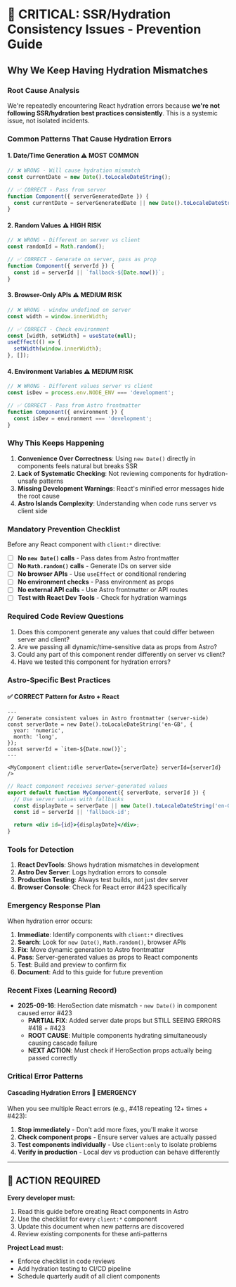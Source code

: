 # 🚨 CRITICAL: SSR/Hydration Consistency Issues - Prevention Guide

## Why We Keep Having Hydration Mismatches

### Root Cause Analysis

We're repeatedly encountering React hydration errors because **we're not following SSR/hydration best practices consistently**. This is a systemic issue, not isolated incidents.

### Common Patterns That Cause Hydration Errors

#### 1. **Date/Time Generation** ⚠️ MOST COMMON

```jsx
// ❌ WRONG - Will cause hydration mismatch
const currentDate = new Date().toLocaleDateString();

// ✅ CORRECT - Pass from server
function Component({ serverGeneratedDate }) {
  const currentDate = serverGeneratedDate || new Date().toLocaleDateString();
}
```

#### 2. **Random Values** ⚠️ HIGH RISK

```jsx
// ❌ WRONG - Different on server vs client
const randomId = Math.random();

// ✅ CORRECT - Generate on server, pass as prop
function Component({ serverId }) {
  const id = serverId || `fallback-${Date.now()}`;
}
```

#### 3. **Browser-Only APIs** ⚠️ MEDIUM RISK

```jsx
// ❌ WRONG - window undefined on server
const width = window.innerWidth;

// ✅ CORRECT - Check environment
const [width, setWidth] = useState(null);
useEffect(() => {
  setWidth(window.innerWidth);
}, []);
```

#### 4. **Environment Variables** ⚠️ MEDIUM RISK

```jsx
// ❌ WRONG - Different values server vs client
const isDev = process.env.NODE_ENV === 'development';

// ✅ CORRECT - Pass from Astro frontmatter
function Component({ environment }) {
  const isDev = environment === 'development';
}
```

### Why This Keeps Happening

1. **Convenience Over Correctness**: Using `new Date()` directly in components feels natural but breaks SSR
2. **Lack of Systematic Checking**: Not reviewing components for hydration-unsafe patterns
3. **Missing Development Warnings**: React's minified error messages hide the root cause
4. **Astro Islands Complexity**: Understanding when code runs server vs client side

### Mandatory Prevention Checklist

Before any React component with `client:*` directive:

- [ ] **No `new Date()` calls** - Pass dates from Astro frontmatter
- [ ] **No `Math.random()` calls** - Generate IDs on server side
- [ ] **No browser APIs** - Use `useEffect` or conditional rendering
- [ ] **No environment checks** - Pass environment as props
- [ ] **No external API calls** - Use Astro frontmatter or API routes
- [ ] **Test with React Dev Tools** - Check for hydration warnings

### Required Code Review Questions

1. Does this component generate any values that could differ between server and client?
2. Are we passing all dynamic/time-sensitive data as props from Astro?
3. Could any part of this component render differently on server vs client?
4. Have we tested this component for hydration errors?

### Astro-Specific Best Practices

#### ✅ CORRECT Pattern for Astro + React

```astro
---
// Generate consistent values in Astro frontmatter (server-side)
const serverDate = new Date().toLocaleDateString('en-GB', {
  year: 'numeric',
  month: 'long',
});
const serverId = `item-${Date.now()}`;
---

<MyComponent client:idle serverDate={serverDate} serverId={serverId} />
```

```jsx
// React component receives server-generated values
export default function MyComponent({ serverDate, serverId }) {
  // Use server values with fallbacks
  const displayDate = serverDate || new Date().toLocaleDateString('en-GB');
  const id = serverId || 'fallback-id';

  return <div id={id}>{displayDate}</div>;
}
```

### Tools for Detection

1. **React DevTools**: Shows hydration mismatches in development
2. **Astro Dev Server**: Logs hydration errors to console
3. **Production Testing**: Always test builds, not just dev server
4. **Browser Console**: Check for React error #423 specifically

### Emergency Response Plan

When hydration error occurs:

1. **Immediate**: Identify components with `client:*` directives
2. **Search**: Look for `new Date()`, `Math.random()`, browser APIs
3. **Fix**: Move dynamic generation to Astro frontmatter
4. **Pass**: Server-generated values as props to React components
5. **Test**: Build and preview to confirm fix
6. **Document**: Add to this guide for future prevention

### Recent Fixes (Learning Record)

- **2025-09-16**: HeroSection date mismatch - `new Date()` in component caused error #423
  - **PARTIAL FIX**: Added server date props but STILL SEEING ERRORS #418 + #423
  - **ROOT CAUSE**: Multiple components hydrating simultaneously causing cascade failure
  - **NEXT ACTION**: Must check if HeroSection props actually being passed correctly

### Critical Error Patterns

#### **Cascading Hydration Errors** 🚨 EMERGENCY

When you see multiple React errors (e.g., #418 repeating 12+ times + #423):

1. **Stop immediately** - Don't add more fixes, you'll make it worse
2. **Check component props** - Ensure server values are actually passed
3. **Test components individually** - Use `client:only` to isolate problems
4. **Verify in production** - Local dev vs production can behave differently

---

## 🎯 ACTION REQUIRED

**Every developer must:**

1. Read this guide before creating React components in Astro
2. Use the checklist for every `client:*` component
3. Update this document when new patterns are discovered
4. Review existing components for these anti-patterns

**Project Lead must:**

- Enforce checklist in code reviews
- Add hydration testing to CI/CD pipeline
- Schedule quarterly audit of all client components
